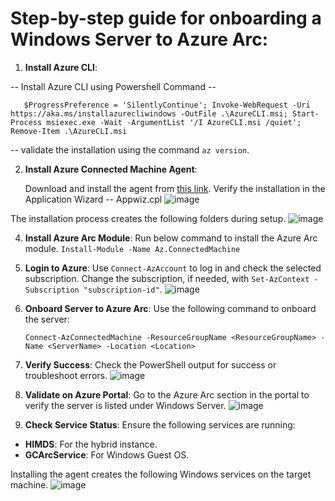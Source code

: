 # Step-by-step guide for onboarding a Windows Server to Azure Arc:  

1. **Install Azure CLI**:

  -- Install Azure CLI using Powershell Command --
  
       $ProgressPreference = 'SilentlyContinue'; Invoke-WebRequest -Uri https://aka.ms/installazurecliwindows -OutFile .\AzureCLI.msi; Start-Process msiexec.exe -Wait -ArgumentList '/I AzureCLI.msi /quiet'; Remove-Item .\AzureCLI.msi
  --  validate the installation using the command 
        `az version`.
   
2. **Install Azure Connected Machine Agent**:

   Download and install the agent from [this link](https://download.microsoft.com/download/1/9/f/19f44dde-2c34-4676-80d7-9fa5fc44d2a8/AzureConnectedMachineAgent.msi).
   Verify the installation in the Application Wizard -- Appwiz.cpl
   ![image](https://github.com/user-attachments/assets/21c5e9d3-ef81-4426-b06e-a13e5d7e8bdc)

The installation process creates the following folders during setup.
![image](https://github.com/user-attachments/assets/1236143c-385a-4b8d-b6a4-ae720ecd0fcf)

4. **Install Azure Arc Module**:
   Run below command to install the Azure Arc module.
     `Install-Module -Name Az.ConnectedMachine`   

5. **Login to Azure**:
   Use `Connect-AzAccount` to log in and check the selected subscription.
   Change the subscription, if needed, with `Set-AzContext -Subscription "subscription-id"`.
   ![image](https://github.com/user-attachments/assets/4369097b-6685-44e8-a1fc-50292bf8abcc)
 

7. **Onboard Server to Azure Arc**:
   Use the following command to onboard the server:

       Connect-AzConnectedMachine -ResourceGroupName <ResourceGroupName> -Name <ServerName> -Location <Location>
  

8. **Verify Success**:
   Check the PowerShell output for success or troubleshoot errors.
   ![image](https://github.com/user-attachments/assets/3744d083-c7be-4c61-aaab-5fdee8a8b499)


10. **Validate on Azure Portal**:
    Go to the Azure Arc section in the portal to verify the server is listed under Windows Server.
    ![image](https://github.com/user-attachments/assets/cf799e02-15ae-4732-b030-9494a1415ec5)


12. **Check Service Status**: Ensure the following services are running:  
   - **HIMDS**: For the hybrid instance.  
   - **GCArcService**: For Windows Guest OS.
     
Installing the agent creates the following Windows services on the target machine.
![image](https://github.com/user-attachments/assets/a43724d9-4fc9-4672-b09d-9d951e347dd5)


